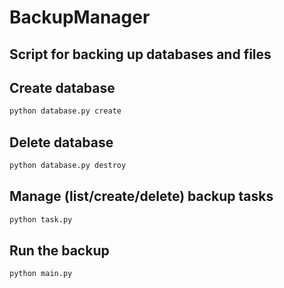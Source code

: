 # BackupManager
## Script for backing up databases and files

## Create database
```bash
python database.py create
```

## Delete database
```bash
python database.py destroy
```

## Manage (list/create/delete) backup tasks
```bash
python task.py
```

## Run the backup
```bash
python main.py
```